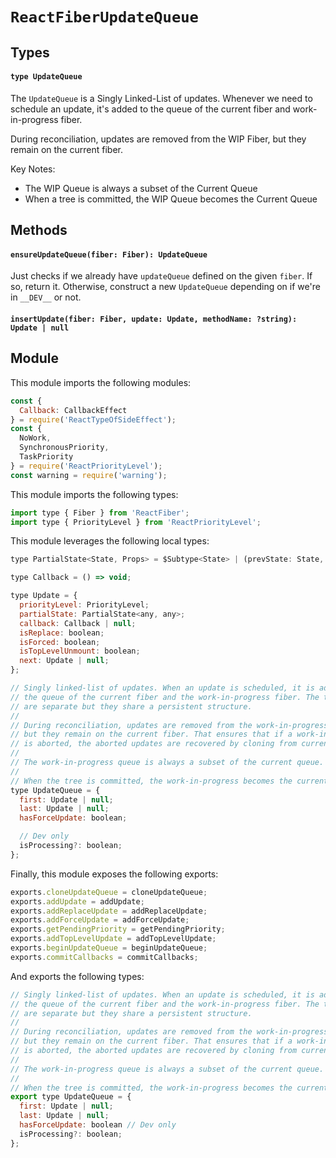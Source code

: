 # `ReactFiberUpdateQueue`

## Types

#### `type UpdateQueue`

The `UpdateQueue` is a Singly Linked-List of updates. Whenever we need to schedule an update, it's added to the queue of the current fiber and work-in-progress fiber.

During reconciliation, updates are removed from the WIP Fiber, but they remain on the current fiber.

Key Notes:

- The WIP Queue is always a subset of the Current Queue
- When a tree is committed, the WIP Queue becomes the Current Queue

## Methods

#### `ensureUpdateQueue(fiber: Fiber): UpdateQueue`

Just checks if we already have `updateQueue` defined on the given `fiber`. If so, return it. Otherwise, construct a new `UpdateQueue` depending on if we're in `__DEV__` or not.

#### `insertUpdate(fiber: Fiber, update: Update, methodName: ?string): Update | null`

## Module

This module imports the following modules:

```js
const {
  Callback: CallbackEffect
} = require('ReactTypeOfSideEffect');
const {
  NoWork,
  SynchronousPriority,
  TaskPriority
} = require('ReactPriorityLevel');
const warning = require('warning');
```

This module imports the following types:

```js
import type { Fiber } from 'ReactFiber';
import type { PriorityLevel } from 'ReactPriorityLevel';
```

This module leverages the following local types:

```js
type PartialState<State, Props> = $Subtype<State> | (prevState: State, props: Props) => $Subtype<State>;

type Callback = () => void;

type Update = {
  priorityLevel: PriorityLevel;
  partialState: PartialState<any, any>;
  callback: Callback | null;
  isReplace: boolean;
  isForced: boolean;
  isTopLevelUnmount: boolean;
  next: Update | null;
};

// Singly linked-list of updates. When an update is scheduled, it is added to
// the queue of the current fiber and the work-in-progress fiber. The two queues
// are separate but they share a persistent structure.
//
// During reconciliation, updates are removed from the work-in-progress fiber,
// but they remain on the current fiber. That ensures that if a work-in-progress
// is aborted, the aborted updates are recovered by cloning from current.
//
// The work-in-progress queue is always a subset of the current queue.
//
// When the tree is committed, the work-in-progress becomes the current.
type UpdateQueue = {
  first: Update | null;
  last: Update | null;
  hasForceUpdate: boolean;

  // Dev only
  isProcessing?: boolean;
};
```

Finally, this module exposes the following exports:

```js
exports.cloneUpdateQueue = cloneUpdateQueue;
exports.addUpdate = addUpdate;
exports.addReplaceUpdate = addReplaceUpdate;
exports.addForceUpdate = addForceUpdate;
exports.getPendingPriority = getPendingPriority;
exports.addTopLevelUpdate = addTopLevelUpdate;
exports.beginUpdateQueue = beginUpdateQueue;
exports.commitCallbacks = commitCallbacks;
```

And exports the following types:

```js
// Singly linked-list of updates. When an update is scheduled, it is added to
// the queue of the current fiber and the work-in-progress fiber. The two queues
// are separate but they share a persistent structure.
//
// During reconciliation, updates are removed from the work-in-progress fiber,
// but they remain on the current fiber. That ensures that if a work-in-progress
// is aborted, the aborted updates are recovered by cloning from current.
//
// The work-in-progress queue is always a subset of the current queue.
//
// When the tree is committed, the work-in-progress becomes the current.
export type UpdateQueue = {
  first: Update | null;
  last: Update | null;
  hasForceUpdate: boolean // Dev only
  isProcessing?: boolean;
};
```
